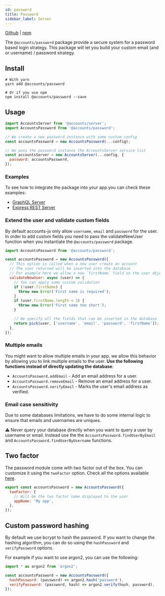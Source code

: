 ```yaml
---
id: password
title: Password
sidebar_label: Server
---
```


[Github](https://github.com/accounts-js/accounts/tree/master/packages/password) |
[npm](https://www.npmjs.com/package/@accounts/password)

The `@accounts/password` package provide a secure system for a password based login strategy.
This package will let you build your custom email (and or username) / password strategy.

## Install

```
# With yarn
yarn add @accounts/password

# Or if you use npm
npm install @accounts/password --save
```

## Usage

```javascript
import AccountsServer from '@accounts/server';
import AccountsPassword from '@accounts/password';

// We create a new password instance with some custom config
const accountsPassword = new AccountsPassword(...config);

// We pass the password instance the AccountsServer service list
const accountsServer = new AccountsServer(...config, {
  password: accountsPassword,
});
```

### Examples

To see how to integrate the package into your app you can check these examples:

- [GraphQL Server](https://github.com/accounts-js/accounts/tree/master/examples/graphql-server-typescript)
- [Express REST Server](https://github.com/accounts-js/accounts/tree/master/examples/rest-express-typescript)

### Extend the user and validate custom fields

By default accounts-js only allow `username`, `email` and `password` for the user. In order to add custom fields you need to pass the validateNewUser function when you instantiate the `@accounts/password` package.

```javascript
import AccountsPassword from '@accounts/password';

const accountsPassword = new AccountsPassword({
  // This option is called when a new user create an account
  // The user returned will be inserted into the database
  // For example here we allow a new `firstName` field on the user object
  validateNewUser: async (user) => {
    // You can apply some custom validation
    if (!user.firstName) {
      throw new Error('First name is required');
    }
    if (user.firstName.length < 3) {
      throw new Error('First name too short');
    }

    // We specify all the fields that can be inserted in the database
    return pick(user, ['username', 'email', 'password', 'firstName']);
  },
});
```

### Multiple emails

You might want to allow multiple emails in your app, we allow this behavior by allowing you to link multiple emails to the user. **Use the following functions instead of directly updating the database**:

- `AccountsPassword.addEmail` - Add an email address for a user.
- `AccountsPassword.removeEmail` - Remove an email address for a user.
- `AccountsPassword.verifyEmail` - Marks the user's email address as verified.

### Email case sensitivity

Due to some databases limitations, we have to do some internal logic to ensure that emails and usernames are uniques.

⚠️ Never query your database directly when you want to query a user by username or email. Instead use the the `AccountsPassword.findUserByEmail` and `AccountsPassword.findUserByUsername` functions.

## Two factor

The password module come with two factor out of the box. You can customize it using the `twoFactor` option.
Check all the options available [here](/docs/api/two-factor/interfaces/accountstwofactoroptions).

```javascript
export const accountsPassword = new AccountsPassword({
  twoFactor: {
    // Will be the two factor name displayed to the user
    appName: 'My app',
  },
});
```

## Custom password hashing

By default we use bcrypt to hash the password. If you want to change the hashing algorithm, you can do so using the `hashPassword` and `verifyPassword` options.

For example if you want to use argon2, you can use the following:

```javascript
import * as argon2 from 'argon2';

const accountsPassword = new AccountsPassword({
  hashPassword: (password) => argon2.hash('password'),
  verifyPassword: (password, hash) => argon2.verify(hash, password),
});
```
